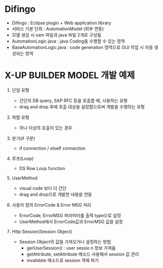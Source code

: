 # Difingo
* Difingo : Eclipse plugin + Web application library
* 서비스 기본 단위 : AutomationModel (외부 연동)
* 모델 생성 시 xam 파일과 java 파일 2개로 구성됨
* AutomationLogic.java : java Coding을 수행할 수 있는 영역
* BaseAutomationLogic.java : code generation 영역으로 GUI 작업 시 자동 생성되는 영역

# X-UP BUILDER MODEL 개발 예제
1. 단일 유형
    * 간단히 DB query, SAP RFC 등을 호출할 때, 사용하는 유형
    * drag and drop 후에 호출 대상을 설정함으로써 개발을 수행하는 유형

2. 복합 유형
    * 하나 이상의 호출이 있는 경우

3. 분기(if 구문)
    * if connection / elseIf connection

4. 루프(Loop)
    * DS Row Loop function

5. UserMethod
    * visual code 보다 더 간단
    * drag and drop으로 개발한 내용을 연동

6. 사용자 정의 ErrorCode & Error MSG 처리
    * ErrorCode, ErrorMSG 파라미터를 출력 type으로 설정
    * UserMethod에서 ErrorCode값과 ErrorMSG 값을 설정    

7. Http Session(Session Object)
    * Session Object의 값을 가져오거나 설정하는 방법
        * gerUserSession() : user sessio n 정보 가져옴
        * getAttribute, setAttribute 메소드 사용해서 session  값 관리
        * invalidate 메소드로 session 객체 파기